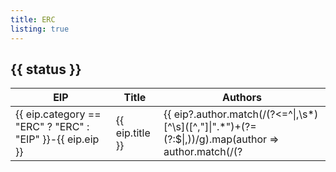 ```yaml
---
title: ERC
listing: true
---
```


<!-- markdownlint-disable no-inline-html reference-links-images no-reversed-links -->

<div v-for="status in $frontmatter.statuses">
    <h2 v-if="$frontmatter.eips.filter(eip => eip.status == status && eip.category == 'ERC').length">{{ status }}</h2>
    <table style="width: 100%; display: table;" v-if="$frontmatter.eips.filter(eip => eip.status == status && eip.category == 'ERC').length">
        <thead>
            <tr>
                <th>EIP</th>
                <th>Title</th>
                <th>Authors</th>
            </tr>
        </thead>
        <tbody>
            <tr v-for="eip of $frontmatter.eips.filter(eip => eip.status == status && eip.category == 'ERC')">
                <td><a :href="`./eip-${eip.eip}`">{{ eip.category == "ERC" ? "ERC" : "EIP" }}-{{ eip.eip }}</a></td>
                <td>{{ eip.title }}</td>
                <td>{{ eip?.author.match(/(?<=^|,\s*)[^\s]([^,"]|".*")+(?=(?:$|,))/g).map(author => author.match(/(?<![(<].*)[^\s(<][^(<]*\w/g)[0]).join(", ") }}</td>
            </tr>
        </tbody>
    </table>
</div>
